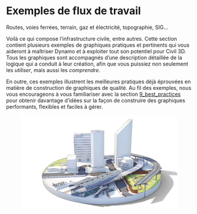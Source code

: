 # Exemples de flux de travail

Routes, voies ferrées, terrain, gaz et électricité, topographie, SIG…

Voilà ce qui compose l’infrastructure civile, entre autres. Cette section contient plusieurs exemples de graphiques pratiques et pertinents qui vous aideront à maîtriser Dynamo et à exploiter tout son potentiel pour Civil 3D. Tous les graphiques sont accompagnés d’une description détaillée de la logique qui a conduit à leur création, afin que vous puissiez non seulement les _utiliser_, mais aussi les _comprendre_.

En outre, ces exemples illustrent les meilleures pratiques déjà éprouvées en matière de construction de graphiques de qualité. Au fil des exemples, nous vous encourageons à vous familiariser avec la section [9_best_practices](../../9\_best\_practices/ "mention") pour obtenir davantage d’idées sur la façon de construire des graphiques performants, flexibles et faciles à gérer.

<figure><img src="../../.gitbook/assets/aec-bim-infrastructure-design-image_transparent.jpg" alt=""><figcaption></figcaption></figure>
